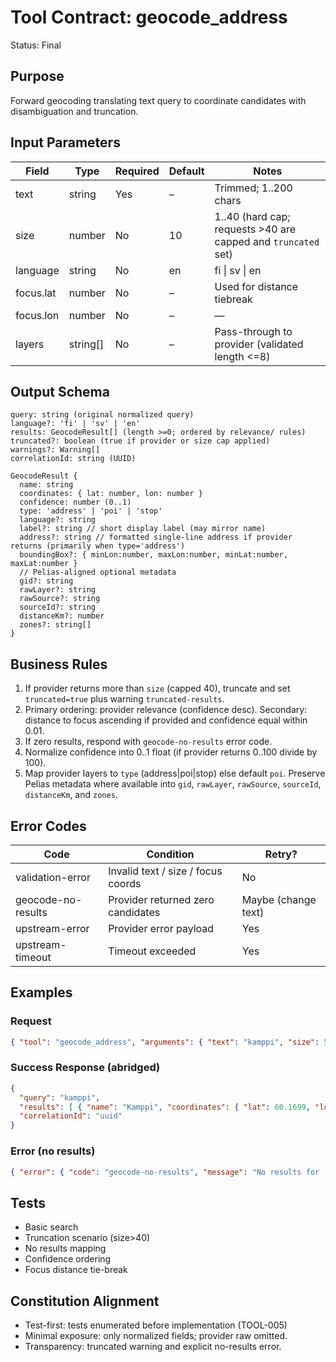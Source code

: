 # Tool Contract: geocode_address

Status: Final

## Purpose

Forward geocoding translating text query to coordinate candidates with disambiguation and truncation.

## Input Parameters

| Field | Type | Required | Default | Notes |
|-------|------|----------|---------|-------|
| text | string | Yes | – | Trimmed; 1..200 chars |
| size | number | No | 10 | 1..40 (hard cap; requests >40 are capped and `truncated` set)
| language | string | No | en | fi \| sv \| en |
| focus.lat | number | No | – | Used for distance tiebreak |
| focus.lon | number | No | – | — |
| layers | string[] | No | – | Pass-through to provider (validated length <=8) |

## Output Schema

```text
query: string (original normalized query)
language?: 'fi' | 'sv' | 'en'
results: GeocodeResult[] (length >=0; ordered by relevance/ rules)
truncated?: boolean (true if provider or size cap applied)
warnings?: Warning[]
correlationId: string (UUID)

GeocodeResult {
  name: string
  coordinates: { lat: number, lon: number }
  confidence: number (0..1)
  type: 'address' | 'poi' | 'stop'
  language?: string
  label?: string // short display label (may mirror name)
  address?: string // formatted single-line address if provider returns (primarily when type='address')
  boundingBox?: { minLon:number, maxLon:number, minLat:number, maxLat:number }
  // Pelias-aligned optional metadata
  gid?: string
  rawLayer?: string
  rawSource?: string
  sourceId?: string
  distanceKm?: number
  zones?: string[]
}
```

## Business Rules

1. If provider returns more than `size` (capped 40), truncate and set `truncated=true` plus warning `truncated-results`.
2. Primary ordering: provider relevance (confidence desc). Secondary: distance to focus ascending if provided and confidence equal within 0.01.
3. If zero results, respond with `geocode-no-results` error code.
4. Normalize confidence into 0..1 float (if provider returns 0..100 divide by 100).
5. Map provider layers to `type` (address|poi|stop) else default `poi`. Preserve Pelias metadata where available into `gid`, `rawLayer`, `rawSource`, `sourceId`, `distanceKm`, and `zones`.

## Error Codes

| Code | Condition | Retry? |
|------|-----------|--------|
| validation-error | Invalid text / size / focus coords | No |
| geocode-no-results | Provider returned zero candidates | Maybe (change text) |
| upstream-error | Provider error payload | Yes |
| upstream-timeout | Timeout exceeded | Yes |

## Examples

### Request

```json
{ "tool": "geocode_address", "arguments": { "text": "kamppi", "size": 5 } }
```

### Success Response (abridged)

```json
{
  "query": "kamppi",
  "results": [ { "name": "Kamppi", "coordinates": { "lat": 60.1699, "lon": 24.9337 }, "confidence": 0.94, "type": "poi" } ],
  "correlationId": "uuid"
}
```

### Error (no results)

```json
{ "error": { "code": "geocode-no-results", "message": "No results for 'zzzx'", "correlationId": "uuid" } }
```

## Tests

* Basic search
* Truncation scenario (size>40)
* No results mapping
* Confidence ordering
* Focus distance tie-break

## Constitution Alignment

* Test-first: tests enumerated before implementation (TOOL-005)
* Minimal exposure: only normalized fields; provider raw omitted.
* Transparency: truncated warning and explicit no-results error.
